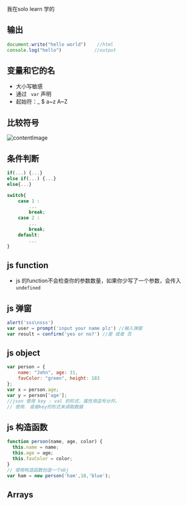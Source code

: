 我在solo learn 学的

## 输出

```javascript
document.write("hello world")	 //html
console.log("hello")			//output

```

## 变量和它的名

* 大小写敏感
* 通过 ` var` 声明
* 起始符：_ $ a~z A~Z

## 比较符号

![contentImage](https://api.sololearn.com/DownloadFile?id=2748)

## 条件判断

```javascript
if(...) {...}
else if(...) {...}
else{...}
```

```javascript
switch{
    case 1 : 
        ...
        break;
    case 2 :
        ...
        break;
    default:
        ...
}
```

## js function 
* js 的function不会检查你的参数数量，如果你少写了一个参数，会传入`undefined`

## js 弹窗
```js
alert('sss\nsss')
var user = prompt('input your name plz') //输入弹窗
var result = confirm('yes or no?') //是 或者 否
```

## js object
```js
var person = {
    name: "John", age: 31, 
    favColor: "green", height: 183
};
var x = person.age;
var y = person['age'];
//json 使用 key : val 的形式，属性用逗号分开。
// 使用. 或者key的形式来调取数据
```

## js 构造函数
```js
function person(name, age, color) {
  this.name = name;
  this.age = age;
  this.favColor = color;
}
// 使用构造函数创造一个obj
var ham = new person('ham',18,'blue');
```

## Arrays

